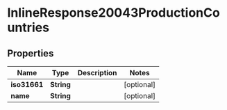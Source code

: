 
# InlineResponse20043ProductionCountries

## Properties
Name | Type | Description | Notes
------------ | ------------- | ------------- | -------------
**iso31661** | **String** |  |  [optional]
**name** | **String** |  |  [optional]



